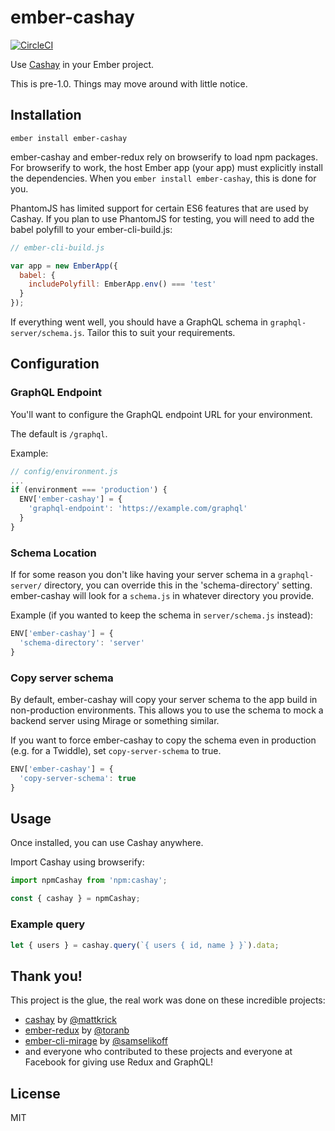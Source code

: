 # ember-cashay

[![CircleCI](https://circleci.com/gh/dustinfarris/ember-cashay.svg?style=svg)](https://circleci.com/gh/dustinfarris/ember-cashay)

Use [Cashay](https://github.com/mattkrick/cashay) in your Ember project.

This is pre-1.0.  Things may move around with little notice.


## Installation

```
ember install ember-cashay
```

ember-cashay and ember-redux rely on browserify to load npm packages.  For browserify to work, the host Ember app (your app) must explicitly install the dependencies.  When you `ember install ember-cashay`, this is done for you.

PhantomJS has limited support for certain ES6 features that are used by Cashay.  If you plan to use PhantomJS for testing, you will need to add the babel polyfill to your ember-cli-build.js:

```js
// ember-cli-build.js

var app = new EmberApp({
  babel: {
    includePolyfill: EmberApp.env() === 'test'
  }
});
```

If everything went well, you should have a GraphQL schema in `graphql-server/schema.js`.  Tailor this to suit your requirements.


## Configuration


### GraphQL Endpoint

You'll want to configure the GraphQL endpoint URL for your environment.

The default is `/graphql`.

Example:

```js
// config/environment.js
...
if (environment === 'production') {
  ENV['ember-cashay'] = {
    'graphql-endpoint': 'https://example.com/graphql'
  }
}
```


### Schema Location

If for some reason you don't like having your server schema in a `graphql-server/` directory, you can override this in the 'schema-directory' setting.  ember-cashay will look for a `schema.js` in whatever directory you provide.

Example (if you wanted to keep the schema in `server/schema.js` instead):

```js
ENV['ember-cashay'] = {
  'schema-directory': 'server'
}
```


### Copy server schema

By default, ember-cashay will copy your server schema to the app build in non-production environments.  This allows you to use the schema to mock a backend server using Mirage or something similar.

If you want to force ember-cashay to copy the schema even in production (e.g. for a Twiddle), set `copy-server-schema` to true.

```js
ENV['ember-cashay'] = {
  'copy-server-schema': true
}
```


## Usage

Once installed, you can use Cashay anywhere.

Import Cashay using browserify:

```js
import npmCashay from 'npm:cashay';

const { cashay } = npmCashay;
```


### Example query

```js
let { users } = cashay.query(`{ users { id, name } }`).data;
```

## Thank you!

This project is the glue, the real work was done on these incredible projects:

- [cashay](https://github.com/mattkrick/cashay) by [@mattkrick](https://github.com/mattkrick)
- [ember-redux](https://github.com/toranb/ember-redux) by [@toranb](https://github.com/toranb)
- [ember-cli-mirage](https://github.com/samselikoff/ember-cli-mirage) by [@samselikoff](https://github.com/samselikoff)
- and everyone who contributed to these projects and everyone at Facebook for giving use Redux and GraphQL!


## License

MIT
